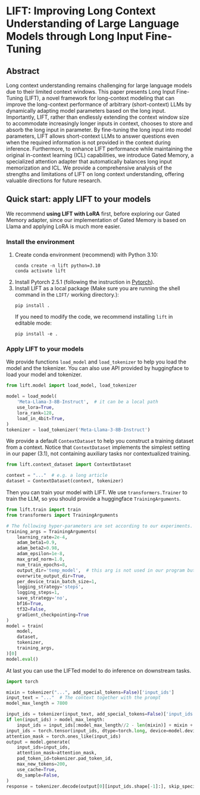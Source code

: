 # LIFT: Improving Long Context Understanding of Large Language Models through Long Input Fine-Tuning

## Abstract

Long context understanding remains challenging for large language models due to their limited context windows. This paper presents Long Input Fine-Tuning (LIFT), a novel framework for long-context modeling that can improve the long-context performance of arbitrary (short-context) LLMs by dynamically adapting model parameters based on the long input. Importantly, LIFT, rather than endlessly extending the context window size to accommodate increasingly longer inputs in context, chooses to store and absorb the long input in parameter. By fine-tuning the long input into model parameters, LIFT allows short-context LLMs to answer questions even when the required information is not provided in the context during inference. Furthermore, to enhance LIFT performance while maintaining the original in-context learning (ICL) capabilities, we introduce Gated Memory, a specialized attention adapter that automatically balances long input memorization and ICL. We provide a comprehensive analysis of the strengths and limitations of LIFT on long context understanding, offering valuable directions for future research.

## Quick start: apply LIFT to your models

We recommend **using LIFT with LoRA** first, before exploring our Gated Memory adapter, since our implementation of Gated Memory is based on Llama and applying LoRA is much more easier.

### Install the environment

1. Create conda environment (recommend) with Python 3.10:
    ```shell
    conda create -n lift python=3.10
    conda activate lift
    ```
2. Install Pytorch 2.5.1 (following the instruction in [Pytorch](https://pytorch.org/get-started/previous-versions/)).
3. Install LIFT as a local package (Make sure you are running the shell command in the `LIFT/` working directory.):
    ```
    pip install .
    ```
    If you need to modify the code, we recommend installing `lift` in editable mode:
    ```shell
    pip install -e .
    ```

### Apply LIFT to your models

We provide functions `load_model` and `load_tokenizer` to help you load the model and the tokenizer. You can also use API provided by huggingface to load your model and tokenizer.

```python
from lift.model import load_model, load_tokenizer

model = load_model(
    'Meta-Llama-3-8B-Instruct',  # it can be a local path
    use_lora=True,
    lora_rank=128,
    load_in_4bit=True,
)
tokenizer = load_tokenizer('Meta-Llama-3-8B-Instruct')
```

We provide a default `ContextDataset` to help you construct a training dataset from a context. Notice that `ContextDataset` implements the simplest setting in our paper (3.1), not containing auxiliary tasks nor contextualized training.

```python
from lift.context_dataset import ContextDataset

context = "..."  # e.g. a long article
dataset = ContextDataset(context, tokenizer)
```

Then you can train your model with LIFT. We use `transformers.Trainer` to train the LLM, so you should provide a huggingface `TrainingArguments`.

```python
from lift.train import train
from transformers import TrainingArguments

# The following hyper-parameters are set according to our experiments.
training_args = TrainingArguments(
    learning_rate=2e-4,
    adam_beta1=0.9,
    adam_beta2=0.98,
    adam_epsilon=1e-8,
    max_grad_norm=1.0,
    num_train_epochs=8,
    output_dir='temp_model',  # this arg is not used in our program but it must be provided when trianing with Trainer
    overwrite_output_dir=True,
    per_device_train_batch_size=1,
    logging_strategy='steps',
    logging_steps=1,
    save_strategy='no',
    bf16=True,
    tf32=False,
    gradient_checkpointing=True
)
model = train(
    model,
    dataset,
    tokenizer,
    training_args,
)[0]
model.eval()
```

At last you can use the LIFTed model to do inference on downstream tasks.

```python
import torch

mixin = tokenizer("...", add_special_tokens=False)['input_ids']
input_text = "..."  # The context together with the prompt
model_max_length = 7800

input_ids = tokenizer(input_text, add_special_tokens=False)['input_ids']
if len(input_ids) > model_max_length:
    input_ids = input_ids[:model_max_length//2 - len(mixin)] + mixin + input_ids[-model_max_length//2:]
input_ids = torch.tensor(input_ids, dtype=torch.long, device=model.device).unsqueeze(0)
attention_mask = torch.ones_like(input_ids)
output = model.generate(
    input_ids=input_ids,
    attention_mask=attention_mask,
    pad_token_id=tokenizer.pad_token_id,
    max_new_tokens=200,
    use_cache=True,
    do_sample=False,
)
response = tokenizer.decode(output[0][input_ids.shape[-1]:], skip_special_tokens=True)
```